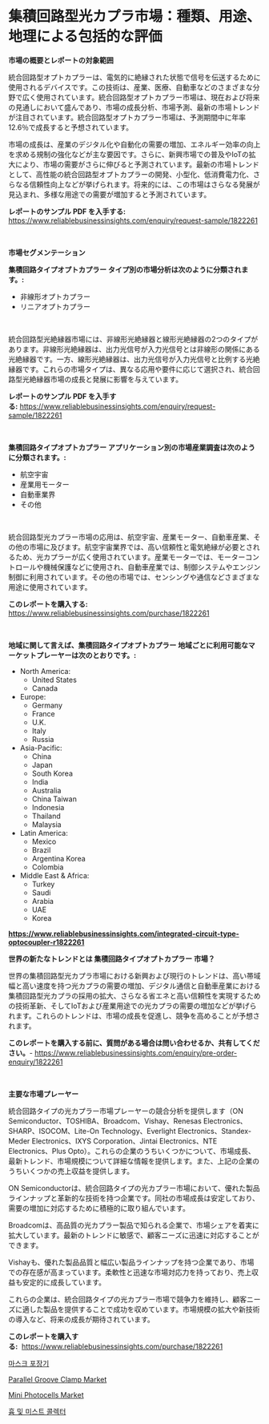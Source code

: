 <p><h1>集積回路型光カプラ市場：種類、用途、地理による包括的な評価</h1></p><p><strong>市場の概要とレポートの対象範囲</strong></p>
<p><p>統合回路型オプトカプラーは、電気的に絶縁された状態で信号を伝送するために使用されるデバイスです。この技術は、産業、医療、自動車などのさまざまな分野で広く使用されています。統合回路型オプトカプラー市場は、現在および将来の見通しにおいて盛んであり、市場の成長分析、市場予測、最新の市場トレンドが注目されています。統合回路型オプトカプラー市場は、予測期間中に年率12.6％で成長すると予想されています。</p><p>市場の成長は、産業のデジタル化や自動化の需要の増加、エネルギー効率の向上を求める規制の強化などが主な要因です。さらに、新興市場での普及やIoTの拡大により、市場の需要がさらに伸びると予測されています。最新の市場トレンドとして、高性能の統合回路型オプトカプラーの開発、小型化、低消費電力化、さらなる信頼性向上などが挙げられます。将来的には、この市場はさらなる発展が見込まれ、多様な用途での需要が増加すると予測されています。</p></p>
<p><strong>レポートのサンプル PDF を入手する:</strong> <a href="https://www.reliablebusinessinsights.com/enquiry/request-sample/1822261">https://www.reliablebusinessinsights.com/enquiry/request-sample/1822261</a></p>
<p>&nbsp;</p>
<p><strong>市場セグメンテーション</strong></p>
<p><strong>集積回路タイプオプトカプラー タイプ別の市場分析は次のように分類されます。:</strong></p>
<p><ul><li>非線形オプトカプラー</li><li>リニアオプトカプラー</li></ul></p>
<p>&nbsp;</p>
<p><p>統合回路型光絶縁器市場には、非線形光絶縁器と線形光絶縁器の2つのタイプがあります。非線形光絶縁器は、出力光信号が入力光信号とは非線形の関係にある光絶縁器です。一方、線形光絶縁器は、出力光信号が入力光信号と比例する光絶縁器です。これらの市場タイプは、異なる応用や要件に応じて選択され、統合回路型光絶縁器市場の成長と発展に影響を与えています。</p></p>
<p><strong>レポートのサンプル PDF を入手する:</strong>&nbsp;<a href="https://www.reliablebusinessinsights.com/enquiry/request-sample/1822261">https://www.reliablebusinessinsights.com/enquiry/request-sample/1822261</a></p>
<p>&nbsp;</p>
<p><strong> 集積回路タイプオプトカプラー アプリケーション別の市場産業調査は次のように分類されます。:</strong></p>
<p><ul><li>航空宇宙</li><li>産業用モーター</li><li>自動車業界</li><li>その他</li></ul></p>
<p>&nbsp;</p>
<p><p>統合回路型光カプラー市場の応用は、航空宇宙、産業モーター、自動車産業、その他の市場に及びます。航空宇宙業界では、高い信頼性と電気絶縁が必要とされるため、光カプラーが広く使用されています。産業モーターでは、モーターコントロールや機械保護などに使用され、自動車産業では、制御システムやエンジン制御に利用されています。その他の市場では、センシングや通信などさまざまな用途に使用されています。</p></p>
<p><strong>このレポートを購入する:</strong>&nbsp; <a href="https://www.reliablebusinessinsights.com/purchase/1822261">https://www.reliablebusinessinsights.com/purchase/1822261</a></p>
<p>&nbsp;</p>
<p><strong>地域に関して言えば、集積回路タイプオプトカプラー 地域ごとに利用可能なマーケットプレーヤーは次のとおりです。:</strong></p>
<p><ul>
    <li>
        North America:
        <ul>
            <li>United States</li>
            <li>Canada</li>
        </ul>
    </li>
    <li>
        Europe:
        <ul>
            <li>Germany</li>
            <li>France</li>
            <li>U.K.</li>
            <li>Italy</li>
            <li>Russia</li>
        </ul>
    </li>
    <li>
        Asia-Pacific:
        <ul>
            <li>China</li>
            <li>Japan</li>
            <li>South Korea</li>
            <li>India</li>
            <li>Australia</li>
            <li>China Taiwan</li>
            <li>Indonesia</li>
            <li>Thailand</li>
            <li>Malaysia</li>
        </ul>
    </li>
    <li>
        Latin America:
        <ul>
            <li>Mexico</li>
            <li>Brazil</li>
            <li>Argentina Korea</li>
            <li>Colombia</li>
        </ul>
    </li>
    <li>
        Middle East & Africa:
        <ul>
            <li>Turkey</li>
            <li>Saudi</li>
            <li>Arabia</li>
            <li>UAE</li>
            <li>Korea</li>
        </ul>
    </li>
    </ul></p>
<p><strong><a href="https://www.reliablebusinessinsights.com/integrated-circuit-type-optocoupler-r1822261">https://www.reliablebusinessinsights.com/integrated-circuit-type-optocoupler-r1822261</a></strong>&nbsp;</p>
<p><strong>世界の新たなトレンドとは 集積回路タイプオプトカプラー 市場？</strong></p>
<p><p>世界の集積回路型光カプラ市場における新興および現行のトレンドは、高い帯域幅と高い速度を持つ光カプラの需要の増加、デジタル通信と自動車産業における集積回路型光カプラの採用の拡大、さらなる省エネと高い信頼性を実現するための技術革新、そしてIoTおよび産業用途での光カプラの需要の増加などが挙げられます。これらのトレンドは、市場の成長を促進し、競争を高めることが予想されます。</p></p>
<p><strong>このレポートを購入する前に、質問がある場合は問い合わせるか、共有してください。</strong>- <a href="https://www.reliablebusinessinsights.com/enquiry/pre-order-enquiry/1822261">https://www.reliablebusinessinsights.com/enquiry/pre-order-enquiry/1822261</a></p>
<p>&nbsp;</p>
<p><strong>主要な市場プレーヤー</strong></p>
<p><p>統合回路タイプの光カプラー市場プレーヤーの競合分析を提供します（ON Semiconductor、TOSHIBA、Broadcom、Vishay、Renesas Electronics、SHARP、ISOCOM、Lite-On Technology、Everlight Electronics、Standex-Meder Electronics、IXYS Corporation、Jintai Electronics、NTE Electronics、Plus Opto）。これらの企業のうちいくつかについて、市場成長、最新トレンド、市場規模について詳細な情報を提供します。また、上記の企業のうちいくつかの売上収益を提供します。</p><p>ON Semiconductorは、統合回路タイプの光カプラー市場において、優れた製品ラインナップと革新的な技術を持つ企業です。同社の市場成長は安定しており、需要の増加に対応するために積極的に取り組んでいます。</p><p>Broadcomは、高品質の光カプラー製品で知られる企業で、市場シェアを着実に拡大しています。最新のトレンドに敏感で、顧客ニーズに迅速に対応することができます。</p><p>Vishayも、優れた製品品質と幅広い製品ラインナップを持つ企業であり、市場での存在感が高まっています。柔軟性と迅速な市場対応力を持っており、売上収益も安定的に成長しています。</p><p>これらの企業は、統合回路タイプの光カプラー市場で競争力を維持し、顧客ニーズに適した製品を提供することで成功を収めています。市場規模の拡大や新技術の導入など、将来の成長が期待されています。</p></p>
<p><strong>このレポートを購入する:</strong>&nbsp;&nbsp;<a href="https://www.reliablebusinessinsights.com/purchase/1822261">https://www.reliablebusinessinsights.com/purchase/1822261</a></p>
<p><p><a href="https://github.com/oajzkywllm460/Market-Research-Report-List-2/blob/main/247582292129.md">마스크 포장기</a></p><p><a href="https://issuu.com/reportprime-2/docs/parallel-groove-clamp-market-size-2030.pptx">Parallel Groove Clamp Market</a></p><p><a href="https://issuu.com/reportprime-2/docs/mini-photocells-market-size-2030.pptx">Mini Photocells Market</a></p><p><a href="https://github.com/HarrisonKitto2022/Market-Research-Report-List-1/blob/main/173327892128.md">흄 및 미스트 콜렉터</a></p></p>
